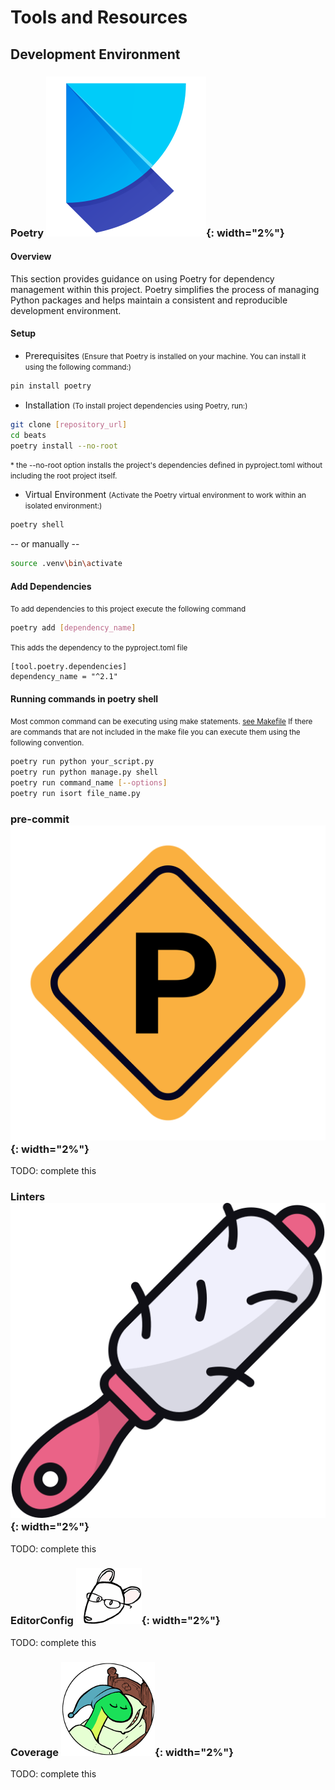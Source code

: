 # Tools and Resources

## Development Environment


### Poetry ![poetry-python](assets/icons/poetry-python.svg){: width="2%"}  

#### Overview 
This section provides guidance on using Poetry for dependency management within this project. Poetry simplifies the process of managing Python packages and helps maintain a consistent and reproducible development environment.

#### Setup
* Prerequisites <small>(Ensure that Poetry is installed on your machine. You can install it using the following command:)</small>
```bash
pin install poetry
```
* Installation <small>(To install project dependencies using Poetry, run:)</small>
```bash
git clone [repository_url]
cd beats
poetry install --no-root
```
<small>\* the --no-root option installs the project's dependencies defined in pyproject.toml without including the root project itself.</small>

* Virtual Environment <small>(Activate the Poetry virtual environment to work within an isolated environment:)</small>
```bash
poetry shell
```
-- or manually --
```bash
source .venv\bin\activate
```
#### Add Dependencies
<small>To add dependencies to this project execute the following command</small>
```bash
poetry add [dependency_name]
```
<small>This adds the dependency to the pyproject.toml file</small>
```text
[tool.poetry.dependencies]
dependency_name = "^2.1"
```

#### Running commands in poetry shell
<small>Most common command can be executing using make statements. [see Makefile](#make-file) If there are commands that are not included in the make file you can execute
them using the following convention.</small>
```bash
poetry run python your_script.py
poetry run python manage.py shell
poetry run command_name [--options]
poetry run isort file_name.py
```

### pre-commit ![pre-commit](assets/icons/pre-commit.svg){: width="2%"} 
TODO: complete this


### Linters ![Linters](assets/icons/linter.png){: width="2%"} 
TODO: complete this

### EditorConfig ![editorconfig](assets/icons/editorconfig.png){: width="2%"} 
TODO: complete this

### Coverage ![Coverage](assets/icons/coverage.png){: width="2%"}
TODO: complete this